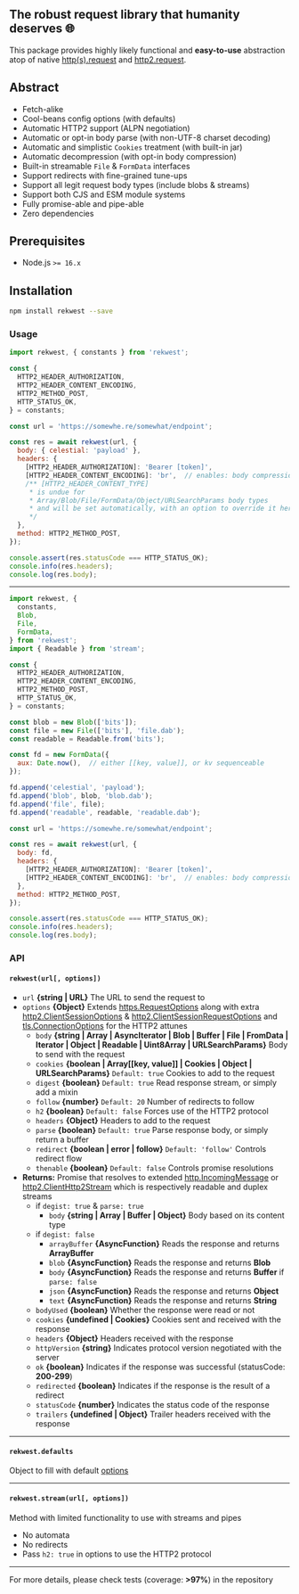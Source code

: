 The robust request library that humanity deserves 🌐
---
This package provides highly likely functional and **easy-to-use** abstraction atop of
native [http(s).request](https://nodejs.org/api/https.html#https_https_request_url_options_callback)
and [http2.request](https://nodejs.org/api/http2.html#http2_clienthttp2session_request_headers_options).

## Abstract

* Fetch-alike
* Cool-beans config options (with defaults)
* Automatic HTTP2 support (ALPN negotiation)
* Automatic or opt-in body parse (with non-UTF-8 charset decoding)
* Automatic and simplistic `Cookies` treatment (with built-in jar)
* Automatic decompression (with opt-in body compression)
* Built-in streamable `File` & `FormData` interfaces
* Support redirects with fine-grained tune-ups
* Support all legit request body types (include blobs & streams)
* Support both CJS and ESM module systems
* Fully promise-able and pipe-able
* Zero dependencies

## Prerequisites

* Node.js `>= 16.x`

## Installation

```bash
npm install rekwest --save
```

### Usage

```javascript
import rekwest, { constants } from 'rekwest';

const {
  HTTP2_HEADER_AUTHORIZATION,
  HTTP2_HEADER_CONTENT_ENCODING,
  HTTP2_METHOD_POST,
  HTTP_STATUS_OK,
} = constants;

const url = 'https://somewhe.re/somewhat/endpoint';

const res = await rekwest(url, {
  body: { celestial: 'payload' },
  headers: {
    [HTTP2_HEADER_AUTHORIZATION]: 'Bearer [token]',
    [HTTP2_HEADER_CONTENT_ENCODING]: 'br',  // enables: body compression
    /** [HTTP2_HEADER_CONTENT_TYPE]
     * is undue for
     * Array/Blob/File/FormData/Object/URLSearchParams body types
     * and will be set automatically, with an option to override it here
     */
  },
  method: HTTP2_METHOD_POST,
});

console.assert(res.statusCode === HTTP_STATUS_OK);
console.info(res.headers);
console.log(res.body);
```

---

```javascript
import rekwest, {
  constants,
  Blob,
  File,
  FormData,
} from 'rekwest';
import { Readable } from 'stream';

const {
  HTTP2_HEADER_AUTHORIZATION,
  HTTP2_HEADER_CONTENT_ENCODING,
  HTTP2_METHOD_POST,
  HTTP_STATUS_OK,
} = constants;

const blob = new Blob(['bits']);
const file = new File(['bits'], 'file.dab');
const readable = Readable.from('bits');

const fd = new FormData({
  aux: Date.now(),  // either [[key, value]], or kv sequenceable
});

fd.append('celestial', 'payload');
fd.append('blob', blob, 'blob.dab');
fd.append('file', file);
fd.append('readable', readable, 'readable.dab');

const url = 'https://somewhe.re/somewhat/endpoint';

const res = await rekwest(url, {
  body: fd,
  headers: {
    [HTTP2_HEADER_AUTHORIZATION]: 'Bearer [token]',
    [HTTP2_HEADER_CONTENT_ENCODING]: 'br',  // enables: body compression
  },
  method: HTTP2_METHOD_POST,
});

console.assert(res.statusCode === HTTP_STATUS_OK);
console.info(res.headers);
console.log(res.body);
```

### API

#### `rekwest(url[, options])`

* `url` **{string | URL}** The URL to send the request to
* `options` **{Object}**
  Extends [https.RequestOptions](https://nodejs.org/api/https.html#https_https_request_url_options_callback)
  along with
  extra [http2.ClientSessionOptions](https://nodejs.org/api/http2.html#http2_http2_connect_authority_options_listener)
  & [http2.ClientSessionRequestOptions](https://nodejs.org/api/http2.html#http2_clienthttp2session_request_headers_options)
  and [tls.ConnectionOptions](https://nodejs.org/api/tls.html#tls_tls_connect_options_callback)
  for the HTTP2 attunes
  * `body` **{string | Array | AsyncIterator | Blob | Buffer | File | FromData | Iterator | Object | Readable |
    Uint8Array | URLSearchParams}** Body to send with the request
  * `cookies` **{boolean | Array[[key, value]] | Cookies | Object | URLSearchParams}** `Default: true` Cookies to add to
    the request
  * `digest` **{boolean}** `Default: true` Read response stream, or simply add a mixin
  * `follow` **{number}** `Default: 20` Number of redirects to follow
  * `h2` **{boolean}** `Default: false` Forces use of the HTTP2 protocol
  * `headers` **{Object}** Headers to add to the request
  * `parse` **{boolean}** `Default: true` Parse response body, or simply return a buffer
  * `redirect` **{boolean | error | follow}** `Default: 'follow'` Controls redirect flow
  * `thenable` **{boolean}** `Default: false` Controls promise resolutions
* **Returns:** Promise that resolves to
  extended [http.IncomingMessage](https://nodejs.org/api/http.html#http_class_http_incomingmessage)
  or [http2.ClientHttp2Stream](https://nodejs.org/api/http2.html#http2_class_clienthttp2stream) which is respectively
  readable and duplex streams
  * if `degist: true` & `parse: true`
    * `body` **{string | Array | Buffer | Object}** Body based on its content type
  * if `degist: false`
    * `arrayBuffer` **{AsyncFunction}** Reads the response and returns **ArrayBuffer**
    * `blob` **{AsyncFunction}** Reads the response and returns **Blob**
    * `body` **{AsyncFunction}** Reads the response and returns **Buffer** if `parse: false`
    * `json` **{AsyncFunction}** Reads the response and returns **Object**
    * `text` **{AsyncFunction}** Reads the response and returns **String**
  * `bodyUsed` **{boolean}** Whether the response were read or not
  * `cookies` **{undefined | Cookies}** Cookies sent and received with the response
  * `headers` **{Object}** Headers received with the response
  * `httpVersion` **{string}** Indicates protocol version negotiated with the server
  * `ok` **{boolean}** Indicates if the response was successful (statusCode: **200-299**)
  * `redirected` **{boolean}** Indicates if the response is the result of a redirect
  * `statusCode` **{number}** Indicates the status code of the response
  * `trailers` **{undefined | Object}** Trailer headers received with the response

---

#### `rekwest.defaults`

Object to fill with default [options](#rekwesturl-options)

---

#### `rekwest.stream(url[, options])`

Method with limited functionality to use with streams and pipes

* No automata
* No redirects
* Pass `h2: true` in options to use the HTTP2 protocol

---

For more details, please check tests (coverage: **>97%**) in the repository
